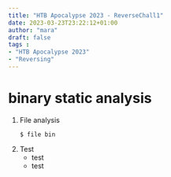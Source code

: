 ```yaml
---
title: "HTB Apocalypse 2023 - ReverseChall1"
date: 2023-03-23T23:22:12+01:00
author: "mara"
draft: false
tags : 
- "HTB Apocalypse 2023"
- "Reversing"
---
```


# binary static analysis

1. File analysis
    ```
    $ file bin
    ```
2. Test
    * test
    * test
